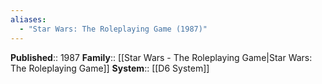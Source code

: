 ```yaml
---
aliases:
  - "Star Wars: The Roleplaying Game (1987)"
---
```


**Published**:: 1987
**Family**:: [[Star Wars - The Roleplaying Game|Star Wars: The Roleplaying Game]]
**System**:: [[D6 System]]



